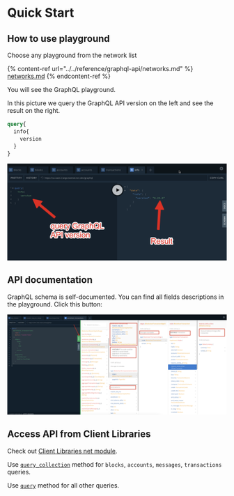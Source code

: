 # Quick Start

## How to use playground

Choose any playground from the network list

{% content-ref url="../../reference/graphql-api/networks.md" %}
[networks.md](../../reference/graphql-api/networks.md)
{% endcontent-ref %}

You will see the GraphQL playground.

In this picture we query the GraphQL API version on the left and see the result on the right.

```graphql
query{
  info{
    version
  }
}
```

![scr1.png](../../.gitbook/assets/scr1.png)

## API documentation

GraphQL schema is self-documented. You can find all fields descriptions in the playground. Click this button:

![](<../../.gitbook/assets/image (1) (1).png>)

## Access API from Client Libraries

Check out [Client Libraries net module](https://docs.everos.dev/ever-sdk/reference/types-and-methods/mod_net).

Use [`query_collection`](https://docs.everos.dev/ever-sdk/reference/types-and-methods/mod_net#query_collection) method for `blocks`, `accounts`, `messages`, `transactions` queries.&#x20;

Use [`query`](https://docs.everos.dev/ever-sdk/reference/types-and-methods/mod_net#query) method for all other queries.&#x20;
